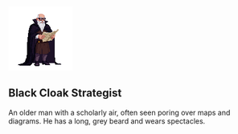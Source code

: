 ![alt text](./strategist.png)

## Black Cloak Strategist

An older man with a scholarly air, often seen poring over maps and diagrams. He has a long, grey beard and wears spectacles.
